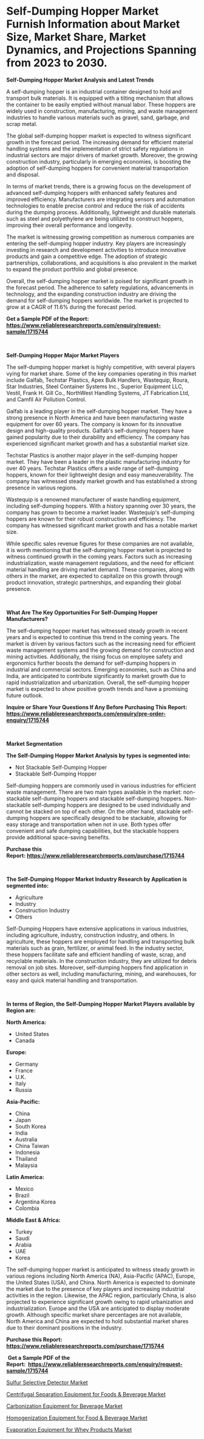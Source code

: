 <p><h1>Self-Dumping Hopper Market Furnish Information about Market Size, Market Share, Market Dynamics, and Projections Spanning from 2023 to 2030.</h1></p><p><strong>Self-Dumping Hopper Market Analysis and Latest Trends</strong></p>
<p><p>A self-dumping hopper is an industrial container designed to hold and transport bulk materials. It is equipped with a tilting mechanism that allows the container to be easily emptied without manual labor. These hoppers are widely used in construction, manufacturing, mining, and waste management industries to handle various materials such as gravel, sand, garbage, and scrap metal.</p><p>The global self-dumping hopper market is expected to witness significant growth in the forecast period. The increasing demand for efficient material handling systems and the implementation of strict safety regulations in industrial sectors are major drivers of market growth. Moreover, the growing construction industry, particularly in emerging economies, is boosting the adoption of self-dumping hoppers for convenient material transportation and disposal.</p><p>In terms of market trends, there is a growing focus on the development of advanced self-dumping hoppers with enhanced safety features and improved efficiency. Manufacturers are integrating sensors and automation technologies to enable precise control and reduce the risk of accidents during the dumping process. Additionally, lightweight and durable materials such as steel and polyethylene are being utilized to construct hoppers, improving their overall performance and longevity.</p><p>The market is witnessing growing competition as numerous companies are entering the self-dumping hopper industry. Key players are increasingly investing in research and development activities to introduce innovative products and gain a competitive edge. The adoption of strategic partnerships, collaborations, and acquisitions is also prevalent in the market to expand the product portfolio and global presence.</p><p>Overall, the self-dumping hopper market is poised for significant growth in the forecast period. The adherence to safety regulations, advancements in technology, and the expanding construction industry are driving the demand for self-dumping hoppers worldwide. The market is projected to grow at a CAGR of 11.6% during the forecast period.</p></p>
<p><strong>Get a Sample PDF of the Report:&nbsp; <a href="https://www.reliableresearchreports.com/enquiry/request-sample/1715744">https://www.reliableresearchreports.com/enquiry/request-sample/1715744</a></strong></p>
<p>&nbsp;</p>
<p><strong>Self-Dumping Hopper Major Market Players</strong></p>
<p><p>The self-dumping hopper market is highly competitive, with several players vying for market share. Some of the key companies operating in this market include Galfab, Techstar Plastics, Apex Bulk Handlers, Wastequip, Roura, Star Industries, Steel Container Systems Inc., Superior Equipment LLC, Vestil, Frank H. Gill Co., NorthWest Handling Systems, JT Fabrication Ltd, and Camfil Air Pollution Control.</p><p>Galfab is a leading player in the self-dumping hopper market. They have a strong presence in North America and have been manufacturing waste equipment for over 60 years. The company is known for its innovative design and high-quality products. Galfab's self-dumping hoppers have gained popularity due to their durability and efficiency. The company has experienced significant market growth and has a substantial market size.</p><p>Techstar Plastics is another major player in the self-dumping hopper market. They have been a leader in the plastic manufacturing industry for over 40 years. Techstar Plastics offers a wide range of self-dumping hoppers, known for their lightweight design and easy maneuverability. The company has witnessed steady market growth and has established a strong presence in various regions.</p><p>Wastequip is a renowned manufacturer of waste handling equipment, including self-dumping hoppers. With a history spanning over 30 years, the company has grown to become a market leader. Wastequip's self-dumping hoppers are known for their robust construction and efficiency. The company has witnessed significant market growth and has a notable market size.</p><p>While specific sales revenue figures for these companies are not available, it is worth mentioning that the self-dumping hopper market is projected to witness continued growth in the coming years. Factors such as increasing industrialization, waste management regulations, and the need for efficient material handling are driving market demand. These companies, along with others in the market, are expected to capitalize on this growth through product innovation, strategic partnerships, and expanding their global presence.</p></p>
<p>&nbsp;</p>
<p><strong>What Are The Key Opportunities For Self-Dumping Hopper Manufacturers?</strong></p>
<p><p>The self-dumping hopper market has witnessed steady growth in recent years and is expected to continue this trend in the coming years. The market is driven by various factors such as the increasing need for efficient waste management systems and the growing demand for construction and mining activities. Additionally, the rising focus on employee safety and ergonomics further boosts the demand for self-dumping hoppers in industrial and commercial sectors. Emerging economies, such as China and India, are anticipated to contribute significantly to market growth due to rapid industrialization and urbanization. Overall, the self-dumping hopper market is expected to show positive growth trends and have a promising future outlook.</p></p>
<p><strong>Inquire or Share Your Questions If Any Before Purchasing This Report: <a href="https://www.reliableresearchreports.com/enquiry/pre-order-enquiry/1715744">https://www.reliableresearchreports.com/enquiry/pre-order-enquiry/1715744</a></strong></p>
<p>&nbsp;</p>
<p><strong>Market Segmentation</strong></p>
<p><strong>The Self-Dumping Hopper Market Analysis by types is segmented into:</strong></p>
<p><ul><li>Not Stackable Self-Dumping Hopper</li><li>Stackable Self-Dumping Hopper</li></ul></p>
<p><p>Self-dumping hoppers are commonly used in various industries for efficient waste management. There are two main types available in the market: non-stackable self-dumping hoppers and stackable self-dumping hoppers. Non-stackable self-dumping hoppers are designed to be used individually and cannot be stacked on top of each other. On the other hand, stackable self-dumping hoppers are specifically designed to be stackable, allowing for easy storage and transportation when not in use. Both types offer convenient and safe dumping capabilities, but the stackable hoppers provide additional space-saving benefits.</p></p>
<p><strong>Purchase this Report:&nbsp;<a href="https://www.reliableresearchreports.com/purchase/1715744">https://www.reliableresearchreports.com/purchase/1715744</a></strong></p>
<p>&nbsp;</p>
<p><strong>The Self-Dumping Hopper Market Industry Research by Application is segmented into:</strong></p>
<p><ul><li>Agriculture</li><li>Industry</li><li>Construction Industry</li><li>Others</li></ul></p>
<p><p>Self-Dumping Hoppers have extensive applications in various industries, including agriculture, industry, construction industry, and others. In agriculture, these hoppers are employed for handling and transporting bulk materials such as grain, fertilizer, or animal feed. In the industry sector, these hoppers facilitate safe and efficient handling of waste, scrap, and recyclable materials. In the construction industry, they are utilized for debris removal on job sites. Moreover, self-dumping hoppers find application in other sectors as well, including manufacturing, mining, and warehouses, for easy and quick material handling and transportation.</p></p>
<p>&nbsp;</p>
<p><strong>In terms of Region, the Self-Dumping Hopper Market Players available by Region are:</strong></p>
<p>
    <p> <strong> North America: </strong>
        <ul>
            <li>United States</li>
            <li>Canada</li>
        </ul>
        </p> 
    <p> <strong> Europe: </strong>
        <ul>
            <li>Germany</li>
            <li>France</li>
            <li>U.K.</li>
            <li>Italy</li>
            <li>Russia</li>
        </ul>
        </p> 
    <p> <strong> Asia-Pacific: </strong>
        <ul>
            <li>China</li>
            <li>Japan</li>
            <li>South Korea</li>
            <li>India</li>
            <li>Australia</li>
            <li>China Taiwan</li>
            <li>Indonesia</li>
            <li>Thailand</li>
            <li>Malaysia</li>
        </ul>
        </p> 
    <p> <strong> Latin America: </strong>
        <ul>
            <li>Mexico</li>
            <li>Brazil</li>
            <li>Argentina Korea</li>
            <li>Colombia</li>
        </ul>
        </p> 
    <p> <strong> Middle East & Africa: </strong>
        <ul>
            <li>Turkey</li>
            <li>Saudi</li>
            <li>Arabia</li>
            <li>UAE</li>
            <li>Korea</li>
        </ul>
    </p>
    </p>
<p><p>The self-dumping hopper market is anticipated to witness steady growth in various regions including North America (NA), Asia-Pacific (APAC), Europe, the United States (USA), and China. North America is expected to dominate the market due to the presence of key players and increasing industrial activities in the region. Likewise, the APAC region, particularly China, is also projected to experience significant growth owing to rapid urbanization and industrialization. Europe and the USA are anticipated to display moderate growth. Although specific market share percentages are not available, North America and China are expected to hold substantial market shares due to their dominant positions in the industry.</p></p>
<p><strong>Purchase this Report: <a href="https://www.reliableresearchreports.com/purchase/1715744">https://www.reliableresearchreports.com/purchase/1715744</a></strong></p>
<p>&nbsp;<strong>Get a Sample PDF of the Report:&nbsp;&nbsp;<a href="https://www.reliableresearchreports.com/enquiry/request-sample/1715744">https://www.reliableresearchreports.com/enquiry/request-sample/1715744</a></strong></p>
<p><strong></strong></p>
<p><p><a href="https://medium.com/@viksingh034/sulfur-selective-detector-market-trends-and-market-analysis-forecasted-for-period-2023-2030-bd58e7541146">Sulfur Selective Detector Market</a></p><p><a href="https://medium.com/@prakrishnarp23/centrifugal-separation-equipment-for-foods-beverage-market-comprehensive-assessment-by-type-9694ab51f5b2">Centrifugal Separation Equipment for Foods & Beverage Market</a></p><p><a href="https://medium.com/@reportmines/carbonization-equipment-for-beverage-market-report-reveals-the-latest-trends-and-growth-bb684eccec5a">Carbonization Equipment for Beverage Market</a></p><p><a href="https://medium.com/@rajuchacharp23/homogenization-equipment-for-food-beverage-market-report-reveals-the-latest-trends-and-growth-90f680169775">Homogenization Equipment for Food & Beverage Market</a></p><p><a href="https://medium.com/@humanhydrohq/evaporation-equipment-for-whey-products-market-insights-into-market-cagr-market-trends-and-8fd401b772da">Evaporation Equipment for Whey Products Market</a></p></p>